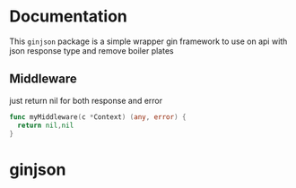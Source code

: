 # Documentation
This `ginjson` package is a simple wrapper gin framework to use on api with json response type and remove boiler plates

## Middleware
just return nil for both response and error

```go
func myMiddleware(c *Context) (any, error) {
  return nil,nil
}
````
# ginjson
